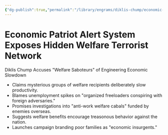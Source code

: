 ```yaml
---
{"dg-publish":true,"permalink":"/library/engrams/diklis-chump/economic-patriot-alert-system-exposes-hidden-welfare-terrorist-network/","tags":["DC/DOGE","DC/AS3"]}
---
```


# Economic Patriot Alert System Exposes Hidden Welfare Terrorist Network
Diklis Chump Accuses "Welfare Saboteurs" of Engineering Economic Slowdown

- Claims mysterious groups of welfare recipients deliberately slow productivity.
- Blames unemployment spikes on "organized freeloaders conspiring with foreign adversaries."
- Promises investigations into "anti-work welfare cabals" funded by enemies overseas.
- Suggests welfare benefits encourage treasonous behavior against the nation.
- Launches campaign branding poor families as "economic insurgents."
